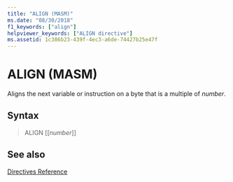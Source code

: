 ```yaml
---
title: "ALIGN (MASM)"
ms.date: "08/30/2018"
f1_keywords: ["align"]
helpviewer_keywords: ["ALIGN directive"]
ms.assetid: 1c386b23-439f-4ec3-a6de-74427b25e47f
---
```

# ALIGN (MASM)

Aligns the next variable or instruction on a byte that is a multiple of *number*.

## Syntax

> ALIGN [[*number*]]

## See also

[Directives Reference](../../assembler/masm/directives-reference.md)<br/>